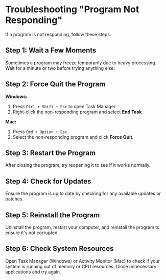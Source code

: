 # Troubleshooting "Program Not Responding"

If a program is not responding, follow these steps:

## Step 1: Wait a Few Moments
Sometimes a program may freeze temporarily due to heavy processing. Wait for a minute or two before trying anything else.

## Step 2: Force Quit the Program

**Windows:**
1. Press `Ctrl + Shift + Esc` to open Task Manager.
2. Right-click the non-responding program and select **End Task**.

**Mac:**
1. Press `Cmd + Option + Esc`.
2. Select the non-responding program and click **Force Quit**.

## Step 3: Restart the Program
After closing the program, try reopening it to see if it works normally.

## Step 4: Check for Updates
Ensure the program is up to date by checking for any available updates or patches.

## Step 5: Reinstall the Program
Uninstall the program, restart your computer, and reinstall the program to ensure it's not corrupted.

## Step 6: Check System Resources
Open Task Manager (Windows) or Activity Monitor (Mac) to check if your system is running out of memory or CPU resources. Close unnecessary applications and try again.
